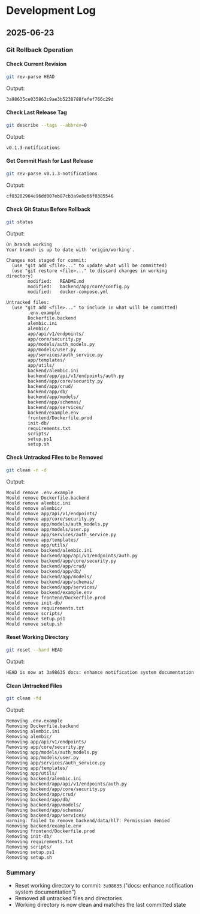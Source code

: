 # Development Log

## 2025-06-23

### Git Rollback Operation

#### Check Current Revision
```bash
git rev-parse HEAD
```
Output:
```
3a98635ce035863c9ae3b5238788fefef766c29d
```

#### Check Last Release Tag
```bash
git describe --tags --abbrev=0
```
Output:
```
v0.1.3-notifications
```

#### Get Commit Hash for Last Release
```bash
git rev-parse v0.1.3-notifications
```
Output:
```
cf03202964e96dd007eb87cb3a9e8e66f0385546
```

#### Check Git Status Before Rollback
```bash
git status
```
Output:
```
On branch working
Your branch is up to date with 'origin/working'.

Changes not staged for commit:
  (use "git add <file>..." to update what will be committed)
  (use "git restore <file>..." to discard changes in working directory)
        modified:   README.md
        modified:   backend/app/core/config.py
        modified:   docker-compose.yml

Untracked files:
  (use "git add <file>..." to include in what will be committed)
        .env.example
        Dockerfile.backend
        alembic.ini
        alembic/
        app/api/v1/endpoints/
        app/core/security.py
        app/models/auth_models.py
        app/models/user.py
        app/services/auth_service.py
        app/templates/
        app/utils/
        backend/alembic.ini
        backend/app/api/v1/endpoints/auth.py
        backend/app/core/security.py
        backend/app/crud/
        backend/app/db/
        backend/app/models/
        backend/app/schemas/
        backend/app/services/
        backend/example.env
        frontend/Dockerfile.prod
        init-db/
        requirements.txt
        scripts/
        setup.ps1
        setup.sh
```

#### Check Untracked Files to be Removed
```bash
git clean -n -d
```
Output:
```
Would remove .env.example
Would remove Dockerfile.backend
Would remove alembic.ini
Would remove alembic/
Would remove app/api/v1/endpoints/
Would remove app/core/security.py
Would remove app/models/auth_models.py
Would remove app/models/user.py
Would remove app/services/auth_service.py
Would remove app/templates/
Would remove app/utils/
Would remove backend/alembic.ini
Would remove backend/app/api/v1/endpoints/auth.py
Would remove backend/app/core/security.py
Would remove backend/app/crud/
Would remove backend/app/db/
Would remove backend/app/models/
Would remove backend/app/schemas/
Would remove backend/app/services/
Would remove backend/example.env
Would remove frontend/Dockerfile.prod
Would remove init-db/
Would remove requirements.txt
Would remove scripts/
Would remove setup.ps1
Would remove setup.sh
```

#### Reset Working Directory
```bash
git reset --hard HEAD
```
Output:
```
HEAD is now at 3a98635 docs: enhance notification system documentation
```

#### Clean Untracked Files
```bash
git clean -fd
```
Output:
```
Removing .env.example
Removing Dockerfile.backend
Removing alembic.ini
Removing alembic/
Removing app/api/v1/endpoints/
Removing app/core/security.py
Removing app/models/auth_models.py
Removing app/models/user.py
Removing app/services/auth_service.py
Removing app/templates/
Removing app/utils/
Removing backend/alembic.ini
Removing backend/app/api/v1/endpoints/auth.py
Removing backend/app/core/security.py
Removing backend/app/crud/
Removing backend/app/db/
Removing backend/app/models/
Removing backend/app/schemas/
Removing backend/app/services/
warning: failed to remove backend/data/hl7: Permission denied
Removing backend/example.env
Removing frontend/Dockerfile.prod
Removing init-db/
Removing requirements.txt
Removing scripts/
Removing setup.ps1
Removing setup.sh
```

### Summary
- Reset working directory to commit: `3a98635` ("docs: enhance notification system documentation")
- Removed all untracked files and directories
- Working directory is now clean and matches the last committed state
